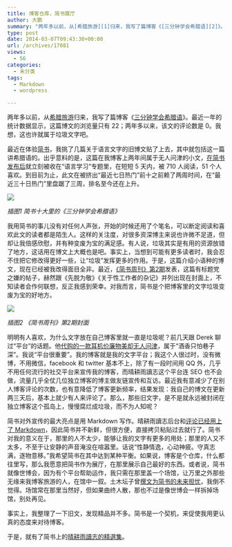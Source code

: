 ```yaml
---
title: 博客仓库，简书展厅
author: 大鹏
summary: "两年多以前，从[希腊旅游][1]归来，我写了篇博客《[三分钟学会希腊语][2]》。最近一年的统计数据显示，这篇博文的浏览量只有 22；两年多以来，该文的评论数是 0。我想，这也许就属于垃圾文字吧。"
type: post
date: 2014-03-07T09:43:30+00:00
url: /archives/17081
views:
  - 56
categories:
  - 未分类
tags:
  - Markdown
  - wordpress

---
```

两年多以前，从[希腊旅游][1]归来，我写了篇博客《[三分钟学会希腊语][2]》。最近一年的统计数据显示，这篇博文的浏览量只有 22；两年多以来，该文的评论数是 0。我想，这也许就属于垃圾文字吧。

最近在体验[简书][3]，我挑了几篇关于语言文字的旧博文贴了上去，其中就包括这一篇讲希腊语的。出乎意料的是，这篇在我博客上两年间属于无人问津的小文，[在简书发布后][4]就立刻被收在“语言学习”专题里，在短短 5 天内，被 710 人阅读，51 个人喜欢。到目前为止，此文在被挤出“最近七日热门”前十之前赖了两周时间，在“最近三十日热门”里盘踞了三周，排名至今还在上升。

![][5]

_插图1 简书十大里的《三分钟学会希腊语》_

我用简书的事儿没有对任何人声张，开始的时候还用了个笔名，可以断定阅读和喜欢此文的读者都是陌生人。这样的关注度，对很多资深博主来说也许微不足道，但却让我倍感欣慰，并有种变废为宝的满足感。有人说，垃圾其实是有用的资源放错了地方，这话用在博文上大概也是吧。事实上，当想到可能有更多读者时，我会忍不住把它修改得更好一些，让“垃圾”发挥更多的作用。于是，这篇介绍小语种的博文，现在已经被我改得面目全非。最近，[《简书周刊》第2期][6]发表，这篇有标题党之嫌的帖子，赫然跟《先脱为敬》《关于性工作者的杂记》并列出现在封面上，不知读者会作何联想，反正我感到荣幸。对我而言，简书是个把博客里的文字垃圾变废为宝的好地方。

![][7]

_插图2 《简书周刊》第2期封面_

明明有人喜欢，为什么文字放在自己博客里就一直是垃圾呢？前几天跟 Derek 聊过“平台”的话题。他[代购的一款耳机价廉物美却无人问津][8]，属于“酒香只怕巷子深”。我说“平台很重要”。我的博客就是我的文字平台；我这个人很过时，没有微博，不用微信，facebook 和 twitter 基本不上，除了有一段时间用 QQ 外，几乎不用任何流行的社交平台来宣传我的博客，而晴耕雨讀志这个平台连 SEO 也不会做，流量几乎全仗几位独立博客的博主做友链宣传和互访。最近我有意减少了在别人博客评论的次数，也有意降低了博客更新频率，结果发现：我自己的博文在更新两三天后，基本上就少有人来评论了。那么，那些旧文字，是不是就永远被封闭在独立博客这个孤岛上，慢慢腐烂成垃圾，而不为人知呢？

简书对外宣传的最大亮点是用 Markdown 写作。晴耕雨讀志后台和[评论已经用上了 Markdown][9]，因此简书并不新鲜，但很方便，直接拷贝粘贴过去就行了。简书对我的意义在于，那里的人不太少，能够让我的文字有更多的用处；那里的人又不太多，不至于让安静的声音淹没在喧嚣里。话说“性静情逸，心动神疲。守真志满，逐物意移。”我希望简书在其中达到某种平衡。如果说，博客是个仓库，什么都往里写，那么我愿意把简书作为展厅，在那里展示自己最好的东西。或者说，简书就像世博会，因为有个平台帮助运作，我只需在那里盖一个场馆，让万里之外那些无缘来我博客旅游的人，在馆中一叙。土木坛子曾[撰文为简书的未来担忧][10]，我倒不觉得。场馆常在那里当然好，但如果曲终人散，那也不过是像世博会一样拆掉场馆，别处再见。

事实上，我整理了一下旧文，发现精品并不多。简书是一个契机，来促使我用更认真的态度来对待博客。

于是，就有了简书上的[晴耕雨讀志的精選集][3]。

 [1]: http://pzhao.org/archives/13213
 [2]: http://pzhao.org/2011-08-07-%E4%B8%89%E5%88%86%E9%92%9F%E5%AD%A6%E4%BC%9A%E5%B8%8C%E8%85%8A%E8%AF%AD/
 [3]: http://jianshu.io/notebooks/58806/list
 [4]: http://jianshu.io/p/c9a88c6c3d88
 [5]: https://qg5vba.dm2302.livefilestore.com/y2pvi5OMhmHPU4UWFiqzRO3tDnY5GRqSZpOly6tK3YJrEGHNsWykkNYtUOPi0F1ooiJ6sRlmIbao96UBTrHx4nbwNZviIVjnk5gNgNU8KbaEww/2014-02-19_JianshuTop10_Greek2.jpg
 [6]: http://read.douban.com/ebook/2857525/
 [7]: https://qg5vba.dm2302.livefilestore.com/y2pzlUaZ2y2OU3PS2cir9ynJEjzz4L1yB5FEcJaTbWelM21SmN1cfY9a_sFlk812agCO_S-b-CSPjmiDBFpH9TC6X5fV3orVbcR-KEBtyGG1YM/2014-02-19_JianshuWeekly02_c.jpg
 [8]: http://liangpin.us/2498
 [9]: http://pzhao.org/archives/17033
 [10]: https://tumutanzi.com/archives/12424
